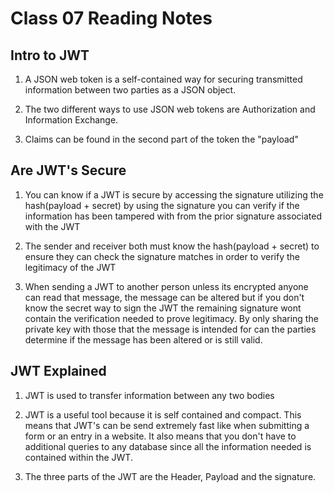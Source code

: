 # Class 07 Reading Notes

## Intro to JWT

1) A JSON web token is a self-contained way for securing transmitted information between two parties as a JSON object.

2) The two different ways to use JSON web tokens are Authorization and Information Exchange.

3) Claims can be found in the second part of the token the "payload"

## Are JWT's Secure

1) You can know if a JWT is secure by accessing the signature utilizing the hash(payload + secret) by using the signature you can verify if the information has been tampered with from the prior signature associated with the JWT

2) The sender and receiver both must know the hash(payload + secret) to ensure they can check the signature matches in order to verify the legitimacy of the JWT

3) When sending a JWT to another person unless its encrypted anyone can read that message, the message can be altered but if you don't know the secret way to sign the JWT the remaining signature wont contain the verification needed to prove legitimacy. By only sharing the private key with those that the message is intended for can the parties determine if the message has been altered or is still valid.

## JWT Explained

1) JWT is used to transfer information between any two bodies

2) JWT is a useful tool because it is self contained and compact. This means that JWT's can be send extremely fast like when submitting a form or an entry in a website. It also means that you don't have to additional queries to any database since all the information needed is contained within the JWT.

3) The three parts of the JWT are the Header, Payload and the signature.
